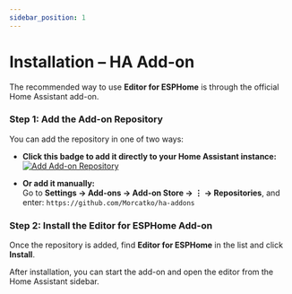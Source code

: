 ```yaml
---
sidebar_position: 1
---
```


# Installation – HA Add-on

The recommended way to use **Editor for ESPHome** is through the official Home Assistant add-on.

### Step 1: Add the Add-on Repository

You can add the repository in one of two ways:

- **Click this badge to add it directly to your Home Assistant instance:**  
  [![Add Add-on Repository](https://my.home-assistant.io/badges/supervisor_add_addon_repository.svg)](https://my.home-assistant.io/redirect/supervisor_add_addon_repository/?repository_url=https%3A%2F%2Fgithub.com%2FMorcatko%2Fha-addons)

- **Or add it manually:**  
  Go to **Settings → Add-ons → Add-on Store → ⋮ → Repositories**, and enter: `https://github.com/Morcatko/ha-addons` 

### Step 2: Install the Editor for ESPHome Add-on

Once the repository is added, find **Editor for ESPHome** in the list and click **Install**.

After installation, you can start the add-on and open the editor from the Home Assistant sidebar.

